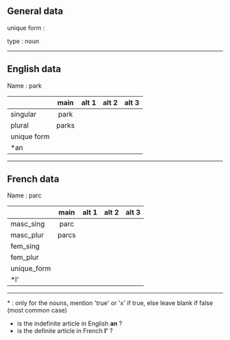 ## General data

unique form :

type : noun

---

## English data

Name : park

|             | main  | alt 1 | alt 2 | alt 3 |
| :---------- | :---: | :---: | :---: | ----- |
| singular    | park  |       |       |       |
| plural      | parks |       |       |       |
| unique form |       |       |       |       |
| \*an        |       |       |       |       |

---

## French data

Name : parc

|             | main  | alt 1 | alt 2 | alt 3 |
| :---------- | :---: | :---: | :---: | :---: |
| masc_sing   | parc  |       |       |       |
| masc_plur   | parcs |       |       |       |
| fem_sing    |       |       |       |       |
| fem_plur    |       |       |       |       |
| unique_form |       |       |       |       |
| \*l'        |       |       |       |       |

---

\* : only for the nouns, mention 'true' or 'x' if true, else leave blank if false (most common case)

- is the indefinite article in English **an** ?
- is the definite article in French **l'** ?
